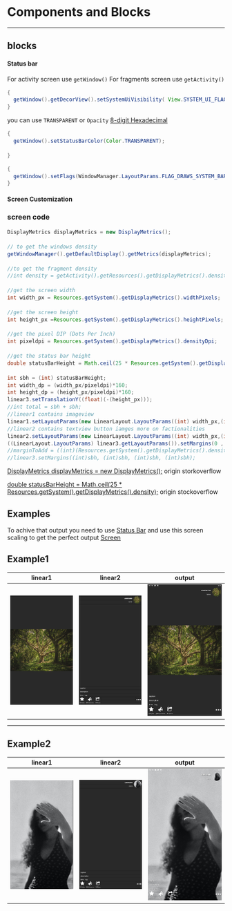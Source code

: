 # Components and Blocks
-----
## blocks

#### Status bar

For activity screen use `getWindow()`
For fragments screen use `getActivity()`

```java
{
  getWindow().getDecorView().setSystemUiVisibility( View.SYSTEM_UI_FLAG_LAYOUT_STABLE | View.SYSTEM_UI_FLAG_LAYOUT_FULLSCREEN | View.SYSTEM_UI_FLAG_HIDE_NAVIGATION | View.SYSTEM_UI_FLAG_LAYOUT_HIDE_NAVIGATION | View.SYSTEM_UI_FLAG_IMMERSIVE_STICKY ); 
}
```
you can use `TRANSPARENT` or `Opacity` [8-digit Hexadecimal](https://davidwalsh.name/hex-opacity)
```java
{
  getWindow().setStatusBarColor(Color.TRANSPARENT);
  
}
```

```java
{
  getWindow().setFlags(WindowManager.LayoutParams.FLAG_DRAWS_SYSTEM_BAR_BACKGROUNDS, WindowManager.LayoutParams.FLAG_DRAWS_SYSTEM_BAR_BACKGROUNDS); 
}

```


#### Screen Customization


### screen code
```java
DisplayMetrics displayMetrics = new DisplayMetrics();

// to get the windows density
getWindowManager().getDefaultDisplay().getMetrics(displayMetrics);

//to get the fragment density
//int density = getActivity().getResources().getDisplayMetrics().densityDpi;

//get the screen width
int width_px = Resources.getSystem().getDisplayMetrics().widthPixels;

//get the screen height 
int height_px =Resources.getSystem().getDisplayMetrics().heightPixels;

//get the pixel DIP (Dots Per Inch)
int pixeldpi = Resources.getSystem().getDisplayMetrics().densityDpi;

//get the status bar height
double statusBarHeight = Math.ceil(25 * Resources.getSystem().getDisplayMetrics().density);

int sbh = (int) statusBarHeight;
int width_dp = (width_px/pixeldpi)*160;
int height_dp = (height_px/pixeldpi)*160;
linear3.setTranslationY((float)(-(height_px)));
//int total = sbh + sbh;
//linear1 contains imageview
linear1.setLayoutParams(new LinearLayout.LayoutParams((int) width_px,(int) height_px));
//linear2 contains textview button iamges more on factionalities
linear2.setLayoutParams(new LinearLayout.LayoutParams((int) width_px,(int) height_px - sbh));
((LinearLayout.LayoutParams) linear3.getLayoutParams()).setMargins(0 , (int)sbh, 0, 0);
//marginToAdd = ((int)(Resources.getSystem().getDisplayMetrics().density * sbh));
//linear3.setMargins((int)sbh, (int)sbh, (int)sbh, (int)sbh);
```
[DisplayMetrics displayMetrics = new DisplayMetrics();](https://stackoverflow.com/a/45257847/19917623) origin storkoverflow

[double statusBarHeight = Math.ceil(25 * Resources.getSystem().getDisplayMetrics().density);](https://stackoverflow.com/a/7643649/19917623) origin stockoverflow


## Examples

To achive that output you need to use [Status Bar](https://github.com/19ProgramminG75/CustomizeBlocks/blob/main/README.md#status-bar)
and use this screen scaling to get the perfect output [Screen](https://github.com/19ProgramminG75/CustomizeBlocks/edit/main/README.md#screen-code)
## Example1

| linear1     | linear2      | output     |
| ------------- | ------------- | -------- |
| ![linear2](https://github.com/19ProgramminG75/CustomizeBlocks/blob/58bbbf3025eed636c2d54d8e354a53bc96db0b91/app/src/main/res/drawable/HD-Player_1efIVHaL6g.png?raw=true)          | ![linear2](https://github.com/19ProgramminG75/CustomizeBlocks/blob/4639de590ef6a8c9fff734646de417e0c4b89a7e/app/src/main/res/drawable/HD-Player_9owIo7fyWW.png?raw=true)         | ![ouutput](https://github.com/19ProgramminG75/CustomizeBlocks/blob/4639de590ef6a8c9fff734646de417e0c4b89a7e/app/src/main/res/drawable/HD-Player_v7NMBcBWHI.png?raw=true)  |
-----
## Example2
| linear1     | linear2      | output     |
| ------------- | ------------- | -------- |
| ![linear1](https://github.com/19ProgramminG75/CustomizeBlocks/blob/399f39aacf644a6bc98efeac95eb2eaa947fb831/app/src/main/res/drawable/HD-Player_n7lP7sgl7U.png?raw=true)          | ![linear2](https://github.com/19ProgramminG75/CustomizeBlocks/blob/main/app/src/main/res/drawable/HD-Player_aSNwEswaBW.png?raw=true)         | ![ouutput](https://github.com/19ProgramminG75/CustomizeBlocks/blob/399f39aacf644a6bc98efeac95eb2eaa947fb831/app/src/main/res/drawable/HD-Player_FpDXC6fTDz.png?raw=true)  |
